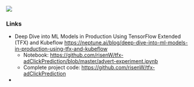 ![](https://i2.wp.com/neptune.ai/wp-content/uploads/TFX-libraries-components.png?resize=1024%2C356&ssl=1)

### Links
* Deep Dive into ML Models in Production Using TensorFlow Extended (TFX) and Kubeflow https://neptune.ai/blog/deep-dive-into-ml-models-in-production-using-tfx-and-kubeflow
  * Notebook: https://github.com/risenW/tfx-adClickPrediction/blob/master/advert-experiment.ipynb
  * Complete project code: https://github.com/risenW/tfx-adClickPrediction
*  












